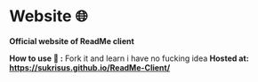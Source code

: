 # Website 🌐 
**Official website of ReadMe client**

**How to use 🚀 :**
Fork it and learn i have no fucking idea
**Hosted at: https://sukrisus.github.io/ReadMe-Client/**
